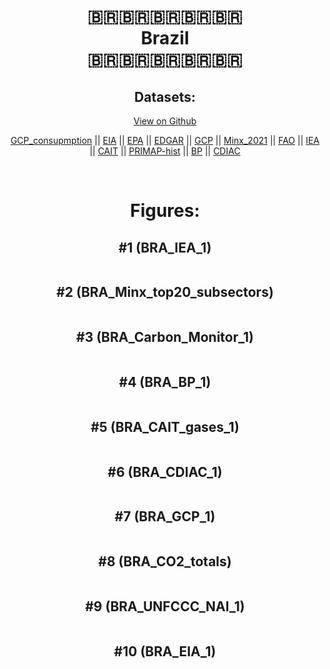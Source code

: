 
<center>
<h1 align="center">
🇧🇷🇧🇷🇧🇷🇧🇷🇧🇷
<br>
Brazil
<br>
🇧🇷🇧🇷🇧🇷🇧🇷🇧🇷
</h1>
<h2>Datasets:</h2>
<p><a href="https://github.com/dquintani/GreenhouseData/tree/master/country_data/BRA_Brazil/data">View on Github</a>
<br></p><p><a href="data/BRA_GCP_consupmption.csv">GCP_consupmption</a> || <a href="data/BRA_EIA.csv">EIA</a> || <a href="data/BRA_EPA.csv">EPA</a> || <a href="data/BRA_EDGAR.csv">EDGAR</a> || <a href="data/BRA_GCP.csv">GCP</a> || <a href="data/BRA_Minx_2021.csv">Minx_2021</a> || <a href="data/BRA_FAO.csv">FAO</a> || <a href="data/BRA_IEA.csv">IEA</a> || <a href="data/BRA_CAIT.csv">CAIT</a> || <a href="data/BRA_PRIMAP-hist.csv">PRIMAP-hist</a> || <a href="data/BRA_BP.csv">BP</a> || <a href="data/BRA_CDIAC.csv">CDIAC</a></p><p><br></p>
<h1>Figures:</h1><h2>#1 (BRA_IEA_1)</h2>
<p><img alt="" src="figures/BRA_IEA_1.png" /></p><h2>#2 (BRA_Minx_top20_subsectors)</h2>
<p><img alt="" src="figures/BRA_Minx_top20_subsectors.png" /></p><h2>#3 (BRA_Carbon_Monitor_1)</h2>
<p><img alt="" src="figures/BRA_Carbon_Monitor_1.png" /></p><h2>#4 (BRA_BP_1)</h2>
<p><img alt="" src="figures/BRA_BP_1.png" /></p><h2>#5 (BRA_CAIT_gases_1)</h2>
<p><img alt="" src="figures/BRA_CAIT_gases_1.png" /></p><h2>#6 (BRA_CDIAC_1)</h2>
<p><img alt="" src="figures/BRA_CDIAC_1.png" /></p><h2>#7 (BRA_GCP_1)</h2>
<p><img alt="" src="figures/BRA_GCP_1.png" /></p><h2>#8 (BRA_CO2_totals)</h2>
<p><img alt="" src="figures/BRA_CO2_totals.png" /></p><h2>#9 (BRA_UNFCCC_NAI_1)</h2>
<p><img alt="" src="figures/BRA_UNFCCC_NAI_1.png" /></p><h2>#10 (BRA_EIA_1)</h2>
<p><img alt="" src="figures/BRA_EIA_1.png" /></p>